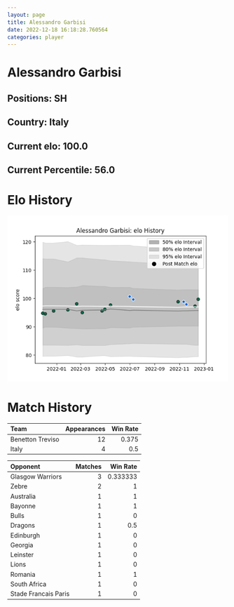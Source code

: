 ```yaml
---  
layout: page  
title: Alessandro Garbisi  
date: 2022-12-18 16:18:28.760564  
categories: player  
---
```

# Alessandro Garbisi

## Positions: SH

## Country: Italy

## Current elo: 100.0

## Current Percentile: 56.0

# Elo History


![elo history](history_AlessandroGarbisi.png)
# Match History


| Team             |   Appearances |   Win Rate |
|:-----------------|--------------:|-----------:|
| Benetton Treviso |            12 |      0.375 |
| Italy            |             4 |      0.5   |

| Opponent             |   Matches |   Win Rate |
|:---------------------|----------:|-----------:|
| Glasgow Warriors     |         3 |   0.333333 |
| Zebre                |         2 |   1        |
| Australia            |         1 |   1        |
| Bayonne              |         1 |   1        |
| Bulls                |         1 |   0        |
| Dragons              |         1 |   0.5      |
| Edinburgh            |         1 |   0        |
| Georgia              |         1 |   0        |
| Leinster             |         1 |   0        |
| Lions                |         1 |   0        |
| Romania              |         1 |   1        |
| South Africa         |         1 |   0        |
| Stade Francais Paris |         1 |   0        |